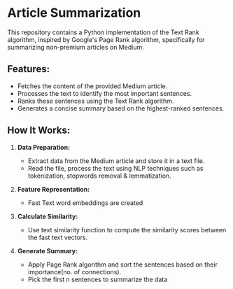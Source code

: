 # Article Summarization

  This repository contains a Python implementation of the Text Rank algorithm, inspired by Google's Page Rank algorithm, specifically for summarizing non-premium articles on Medium.

## Features:
- Fetches the content of the provided Medium article.
- Processes the text to identify the most important sentences.
- Ranks these sentences using the Text Rank algorithm.
- Generates a concise summary based on the highest-ranked sentences.

## How It Works:

1. **Data Preparation:**
   - Extract data from the Medium article and store it in a text file.
   - Read the file, process the text using NLP techniques such as tokenization, stopwords removal & lemmatization.

2. **Feature Representation:**
   - Fast Text word embeddings are created

3. **Calculate Similarity:**
   - Use text similarity function to compute the similarity scores between the fast text vectors.

4. **Generate Summary:**
   - Apply Page Rank algorithm and sort the sentences based on their importance(no. of connections).
   - Pick the first n sentences to summarize the data
